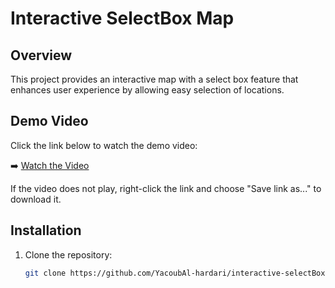 # Interactive SelectBox Map

## Overview
This project provides an interactive map with a select box feature that enhances user experience by allowing easy selection of locations.

## Demo Video
Click the link below to watch the demo video:

➡️ [Watch the Video](https://github.com/YacoubAl-hardari/interactive-selectBox-map/raw/main/interactive-selectBox-map.mp4)

If the video does not play, right-click the link and choose "Save link as..." to download it.

## Installation
1. Clone the repository:
   ```sh
   git clone https://github.com/YacoubAl-hardari/interactive-selectBox-map.git
